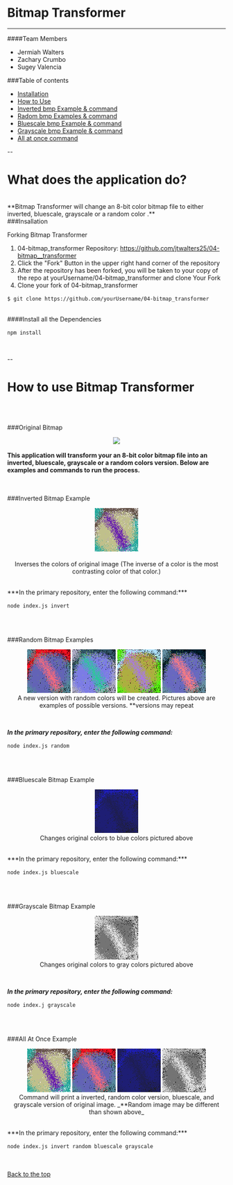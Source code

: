 <a name="top"></a>
# Bitmap Transformer
___



####Team Members
 * Jermiah Walters
 * Zachary Crumbo
 * Sugey Valencia

###Table of contents

  * [Installation](#Installation)
  * [How to Use](#usage)
   * [Inverted bmp Example & command](#invert)
   * [Radom bmp  Examples & command](#random)
   * [Bluescale bmp  Example & command](#blue) 
   * [Grayscale bmp  Example & command](#gray)
   * [All at once command](#all) 
   
  --
  
What does the application do?
=================
<br> 
**Bitmap Transformer will change an 8-bit color bitmap file to either inverted, bluescale, grayscale or a random color .**

<br> 
<a name="Installation">
###Insallation
</a>

Forking Bitmap Transformer

1. 04-bitmap_transformer Repository: https://github.com/jtwalters25/04-bitmap__transformer
2. Click the "Fork" Button in the upper right hand corner of the repository 
3. After the repository has been forked, you will be taken to your copy of the repo at yourUsername/04-bitmap_transformer
and clone Your Fork
4. Clone your fork of 04-bitmap_transformer

~~~~
$ git clone https://github.com/yourUsername/04-bitmap_transformer

~~~~

<br> 
####Install all the Dependencies
 

~~~~
npm install
~~~~
<br> 


--


How to use Bitmap Transformer
=================


<br> <br>
 
<a name="usage">
###Original Bitmap</a>
<br>
<p align="center">
<img src="img/palette-bitmap.bmp"</p>

<br>

**This application will transform your an 8-bit color bitmap file into an inverted, bluescale, grayscale or a random colors version. Below are examples and commands to run the process.**

<br>
<br>


<a name="invert">
###Inverted Bitmap Example
</a>

<br>
<p align="center">
<img src="img/invert-bitmap.bmp"> 
<br><br> 
Inverses the colors of original image  
 (The inverse of a color is the most contrasting color of that color.)
 </p>
 <br>
***In the primary repository, enter the following command:***

~~~~
node index.js invert
~~~~
<br><br>

<a name="random">
###Random Bitmap Examples
</a>

<br>
<p align="center">
<img src="img/randbmpOne.bmp">
<img src="img/randbmpTwo.bmp">		
<img src="img/randbmpthree.bmp">
<img src="img/randbmpfour.bmp">   
<br>
 A new version with random colors will be created. Pictures above are examples of possible versions. **versions may repeat
 </p>
<br>

***In the primary repository, enter the following command:***

~~~~
node index.js random
~~~~
<br><br>

<a name="blue">
###Bluescale Bitmap Example
</a>
<br>
<p align="center">
<img src="img/bluescale-bitmap.bmp">
<br>
Changes original colors to blue colors pictured above
</p>

<br>
***In the primary repository, enter the following command:***

~~~~
node index.js bluescale
~~~~
<br><br>

<a name="gray">
###Grayscale Bitmap Example
</a>
<br>
<p align="center">
<img src="img/grayscale-bitmap.bmp">
<br>
Changes original colors to gray colors pictured above
</p>

<br>

***In the primary repository, enter the following command:***

~~~~ 
node index.j grayscale
~~~~

<br><br>

<a name="all">
###All At Once Example
</a>

<br>
<p align="center">
<img src="img/invert-bitmap.bmp">
<img src="img/randbmpOne.bmp">
<img src="img/bluescale-bitmap.bmp">
<img src="img/grayscale-bitmap.bmp">
<br>
Command will print a inverted, random color version, bluescale, and  grayscale version of original image.   
   _**Random image may be different than shown above_
</p>

<br>
***In the primary repository, enter the following command:***

~~~~
node index.js invert random bluescale grayscale
~~~~
<br><br>
[Back to the top](#top)